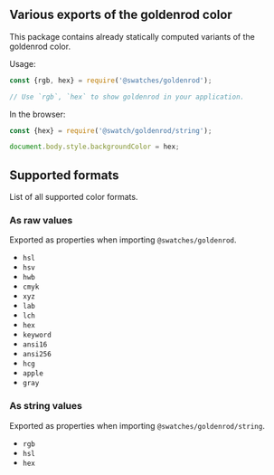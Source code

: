 ## Various exports of the goldenrod color

This package contains already statically computed variants of the goldenrod color.

Usage:
```js
const {rgb, hex} = require('@swatches/goldenrod');

// Use `rgb`, `hex` to show goldenrod in your application.
```

In the browser:
```js
const {hex} = require('@swatch/goldenrod/string');

document.body.style.backgroundColor = hex;
```

## Supported formats


List of all supported color formats.

### As raw values

Exported as properties when importing `@swatches/goldenrod`.

- `hsl`
- `hsv`
- `hwb`
- `cmyk`
- `xyz`
- `lab`
- `lch`
- `hex`
- `keyword`
- `ansi16`
- `ansi256`
- `hcg`
- `apple`
- `gray`

### As string values

Exported as properties when importing `@swatches/goldenrod/string`.

- `rgb`
- `hsl`
- `hex`
